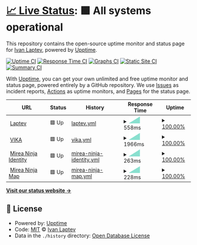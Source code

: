 # [📈 Live Status](https://status.laptev.dev): <!--live status--> **🟩 All systems operational**

This repository contains the open-source uptime monitor and status page for [Ivan Laptev](https://status.laptev.dev), powered by [Upptime](https://github.com/upptime/upptime).

[![Uptime CI](https://github.com/IvLaptev/upptime/workflows/Uptime%20CI/badge.svg)](https://github.com/IvLaptev/upptime/actions?query=workflow%3A%22Uptime+CI%22)
[![Response Time CI](https://github.com/IvLaptev/upptime/workflows/Response%20Time%20CI/badge.svg)](https://github.com/IvLaptev/upptime/actions?query=workflow%3A%22Response+Time+CI%22)
[![Graphs CI](https://github.com/IvLaptev/upptime/workflows/Graphs%20CI/badge.svg)](https://github.com/IvLaptev/upptime/actions?query=workflow%3A%22Graphs+CI%22)
[![Static Site CI](https://github.com/IvLaptev/upptime/workflows/Static%20Site%20CI/badge.svg)](https://github.com/IvLaptev/upptime/actions?query=workflow%3A%22Static+Site+CI%22)
[![Summary CI](https://github.com/IvLaptev/upptime/workflows/Summary%20CI/badge.svg)](https://github.com/IvLaptev/upptime/actions?query=workflow%3A%22Summary+CI%22)

With [Upptime](https://upptime.js.org), you can get your own unlimited and free uptime monitor and status page, powered entirely by a GitHub repository. We use [Issues](https://github.com/IvLaptev/upptime/issues) as incident reports, [Actions](https://github.com/IvLaptev/upptime/actions) as uptime monitors, and [Pages](https://status.laptev.dev) for the status page.

<!--start: status pages-->
<!-- This summary is generated by Upptime (https://github.com/upptime/upptime) -->
<!-- Do not edit this manually, your changes will be overwritten -->
<!-- prettier-ignore -->
| URL | Status | History | Response Time | Uptime |
| --- | ------ | ------- | ------------- | ------ |
| <img alt="" src="https://icons.duckduckgo.com/ip3/laptev.dev.ico" height="13"> [Laptev](https://laptev.dev) | 🟩 Up | [laptev.yml](https://github.com/IvLaptev/upptime/commits/HEAD/history/laptev.yml) | <details><summary><img alt="Response time graph" src="./graphs/laptev/response-time-week.png" height="20"> 558ms</summary><br><a href="https://status.laptev.dev/history/laptev"><img alt="Response time 558" src="https://img.shields.io/endpoint?url=https%3A%2F%2Fraw.githubusercontent.com%2FIvLaptev%2Fupptime%2FHEAD%2Fapi%2Flaptev%2Fresponse-time.json"></a><br><a href="https://status.laptev.dev/history/laptev"><img alt="24-hour response time 558" src="https://img.shields.io/endpoint?url=https%3A%2F%2Fraw.githubusercontent.com%2FIvLaptev%2Fupptime%2FHEAD%2Fapi%2Flaptev%2Fresponse-time-day.json"></a><br><a href="https://status.laptev.dev/history/laptev"><img alt="7-day response time 558" src="https://img.shields.io/endpoint?url=https%3A%2F%2Fraw.githubusercontent.com%2FIvLaptev%2Fupptime%2FHEAD%2Fapi%2Flaptev%2Fresponse-time-week.json"></a><br><a href="https://status.laptev.dev/history/laptev"><img alt="30-day response time 558" src="https://img.shields.io/endpoint?url=https%3A%2F%2Fraw.githubusercontent.com%2FIvLaptev%2Fupptime%2FHEAD%2Fapi%2Flaptev%2Fresponse-time-month.json"></a><br><a href="https://status.laptev.dev/history/laptev"><img alt="1-year response time 558" src="https://img.shields.io/endpoint?url=https%3A%2F%2Fraw.githubusercontent.com%2FIvLaptev%2Fupptime%2FHEAD%2Fapi%2Flaptev%2Fresponse-time-year.json"></a></details> | <details><summary><a href="https://status.laptev.dev/history/laptev">100.00%</a></summary><a href="https://status.laptev.dev/history/laptev"><img alt="All-time uptime 100.00%" src="https://img.shields.io/endpoint?url=https%3A%2F%2Fraw.githubusercontent.com%2FIvLaptev%2Fupptime%2FHEAD%2Fapi%2Flaptev%2Fuptime.json"></a><br><a href="https://status.laptev.dev/history/laptev"><img alt="24-hour uptime 100.00%" src="https://img.shields.io/endpoint?url=https%3A%2F%2Fraw.githubusercontent.com%2FIvLaptev%2Fupptime%2FHEAD%2Fapi%2Flaptev%2Fuptime-day.json"></a><br><a href="https://status.laptev.dev/history/laptev"><img alt="7-day uptime 100.00%" src="https://img.shields.io/endpoint?url=https%3A%2F%2Fraw.githubusercontent.com%2FIvLaptev%2Fupptime%2FHEAD%2Fapi%2Flaptev%2Fuptime-week.json"></a><br><a href="https://status.laptev.dev/history/laptev"><img alt="30-day uptime 100.00%" src="https://img.shields.io/endpoint?url=https%3A%2F%2Fraw.githubusercontent.com%2FIvLaptev%2Fupptime%2FHEAD%2Fapi%2Flaptev%2Fuptime-month.json"></a><br><a href="https://status.laptev.dev/history/laptev"><img alt="1-year uptime 100.00%" src="https://img.shields.io/endpoint?url=https%3A%2F%2Fraw.githubusercontent.com%2FIvLaptev%2Fupptime%2FHEAD%2Fapi%2Flaptev%2Fuptime-year.json"></a></details>
| <img alt="" src="https://icons.duckduckgo.com/ip3/d5ddvcmphf4rj5mi4vvv.apigw.yandexcloud.net.ico" height="13"> [VIKA](https://d5ddvcmphf4rj5mi4vvv.apigw.yandexcloud.net/upptime/check/vika) | 🟩 Up | [vika.yml](https://github.com/IvLaptev/upptime/commits/HEAD/history/vika.yml) | <details><summary><img alt="Response time graph" src="./graphs/vika/response-time-week.png" height="20"> 1966ms</summary><br><a href="https://status.laptev.dev/history/vika"><img alt="Response time 1966" src="https://img.shields.io/endpoint?url=https%3A%2F%2Fraw.githubusercontent.com%2FIvLaptev%2Fupptime%2FHEAD%2Fapi%2Fvika%2Fresponse-time.json"></a><br><a href="https://status.laptev.dev/history/vika"><img alt="24-hour response time 1966" src="https://img.shields.io/endpoint?url=https%3A%2F%2Fraw.githubusercontent.com%2FIvLaptev%2Fupptime%2FHEAD%2Fapi%2Fvika%2Fresponse-time-day.json"></a><br><a href="https://status.laptev.dev/history/vika"><img alt="7-day response time 1966" src="https://img.shields.io/endpoint?url=https%3A%2F%2Fraw.githubusercontent.com%2FIvLaptev%2Fupptime%2FHEAD%2Fapi%2Fvika%2Fresponse-time-week.json"></a><br><a href="https://status.laptev.dev/history/vika"><img alt="30-day response time 1966" src="https://img.shields.io/endpoint?url=https%3A%2F%2Fraw.githubusercontent.com%2FIvLaptev%2Fupptime%2FHEAD%2Fapi%2Fvika%2Fresponse-time-month.json"></a><br><a href="https://status.laptev.dev/history/vika"><img alt="1-year response time 1966" src="https://img.shields.io/endpoint?url=https%3A%2F%2Fraw.githubusercontent.com%2FIvLaptev%2Fupptime%2FHEAD%2Fapi%2Fvika%2Fresponse-time-year.json"></a></details> | <details><summary><a href="https://status.laptev.dev/history/vika">100.00%</a></summary><a href="https://status.laptev.dev/history/vika"><img alt="All-time uptime 100.00%" src="https://img.shields.io/endpoint?url=https%3A%2F%2Fraw.githubusercontent.com%2FIvLaptev%2Fupptime%2FHEAD%2Fapi%2Fvika%2Fuptime.json"></a><br><a href="https://status.laptev.dev/history/vika"><img alt="24-hour uptime 100.00%" src="https://img.shields.io/endpoint?url=https%3A%2F%2Fraw.githubusercontent.com%2FIvLaptev%2Fupptime%2FHEAD%2Fapi%2Fvika%2Fuptime-day.json"></a><br><a href="https://status.laptev.dev/history/vika"><img alt="7-day uptime 100.00%" src="https://img.shields.io/endpoint?url=https%3A%2F%2Fraw.githubusercontent.com%2FIvLaptev%2Fupptime%2FHEAD%2Fapi%2Fvika%2Fuptime-week.json"></a><br><a href="https://status.laptev.dev/history/vika"><img alt="30-day uptime 100.00%" src="https://img.shields.io/endpoint?url=https%3A%2F%2Fraw.githubusercontent.com%2FIvLaptev%2Fupptime%2FHEAD%2Fapi%2Fvika%2Fuptime-month.json"></a><br><a href="https://status.laptev.dev/history/vika"><img alt="1-year uptime 100.00%" src="https://img.shields.io/endpoint?url=https%3A%2F%2Fraw.githubusercontent.com%2FIvLaptev%2Fupptime%2FHEAD%2Fapi%2Fvika%2Fuptime-year.json"></a></details>
| <img alt="" src="https://icons.duckduckgo.com/ip3/d5ddvcmphf4rj5mi4vvv.apigw.yandexcloud.net.ico" height="13"> [Mirea Ninja Identity](https://d5ddvcmphf4rj5mi4vvv.apigw.yandexcloud.net/upptime/check/ninja_auth) | 🟩 Up | [mirea-ninja-identity.yml](https://github.com/IvLaptev/upptime/commits/HEAD/history/mirea-ninja-identity.yml) | <details><summary><img alt="Response time graph" src="./graphs/mirea-ninja-identity/response-time-week.png" height="20"> 263ms</summary><br><a href="https://status.laptev.dev/history/mirea-ninja-identity"><img alt="Response time 263" src="https://img.shields.io/endpoint?url=https%3A%2F%2Fraw.githubusercontent.com%2FIvLaptev%2Fupptime%2FHEAD%2Fapi%2Fmirea-ninja-identity%2Fresponse-time.json"></a><br><a href="https://status.laptev.dev/history/mirea-ninja-identity"><img alt="24-hour response time 263" src="https://img.shields.io/endpoint?url=https%3A%2F%2Fraw.githubusercontent.com%2FIvLaptev%2Fupptime%2FHEAD%2Fapi%2Fmirea-ninja-identity%2Fresponse-time-day.json"></a><br><a href="https://status.laptev.dev/history/mirea-ninja-identity"><img alt="7-day response time 263" src="https://img.shields.io/endpoint?url=https%3A%2F%2Fraw.githubusercontent.com%2FIvLaptev%2Fupptime%2FHEAD%2Fapi%2Fmirea-ninja-identity%2Fresponse-time-week.json"></a><br><a href="https://status.laptev.dev/history/mirea-ninja-identity"><img alt="30-day response time 263" src="https://img.shields.io/endpoint?url=https%3A%2F%2Fraw.githubusercontent.com%2FIvLaptev%2Fupptime%2FHEAD%2Fapi%2Fmirea-ninja-identity%2Fresponse-time-month.json"></a><br><a href="https://status.laptev.dev/history/mirea-ninja-identity"><img alt="1-year response time 263" src="https://img.shields.io/endpoint?url=https%3A%2F%2Fraw.githubusercontent.com%2FIvLaptev%2Fupptime%2FHEAD%2Fapi%2Fmirea-ninja-identity%2Fresponse-time-year.json"></a></details> | <details><summary><a href="https://status.laptev.dev/history/mirea-ninja-identity">100.00%</a></summary><a href="https://status.laptev.dev/history/mirea-ninja-identity"><img alt="All-time uptime 100.00%" src="https://img.shields.io/endpoint?url=https%3A%2F%2Fraw.githubusercontent.com%2FIvLaptev%2Fupptime%2FHEAD%2Fapi%2Fmirea-ninja-identity%2Fuptime.json"></a><br><a href="https://status.laptev.dev/history/mirea-ninja-identity"><img alt="24-hour uptime 100.00%" src="https://img.shields.io/endpoint?url=https%3A%2F%2Fraw.githubusercontent.com%2FIvLaptev%2Fupptime%2FHEAD%2Fapi%2Fmirea-ninja-identity%2Fuptime-day.json"></a><br><a href="https://status.laptev.dev/history/mirea-ninja-identity"><img alt="7-day uptime 100.00%" src="https://img.shields.io/endpoint?url=https%3A%2F%2Fraw.githubusercontent.com%2FIvLaptev%2Fupptime%2FHEAD%2Fapi%2Fmirea-ninja-identity%2Fuptime-week.json"></a><br><a href="https://status.laptev.dev/history/mirea-ninja-identity"><img alt="30-day uptime 100.00%" src="https://img.shields.io/endpoint?url=https%3A%2F%2Fraw.githubusercontent.com%2FIvLaptev%2Fupptime%2FHEAD%2Fapi%2Fmirea-ninja-identity%2Fuptime-month.json"></a><br><a href="https://status.laptev.dev/history/mirea-ninja-identity"><img alt="1-year uptime 100.00%" src="https://img.shields.io/endpoint?url=https%3A%2F%2Fraw.githubusercontent.com%2FIvLaptev%2Fupptime%2FHEAD%2Fapi%2Fmirea-ninja-identity%2Fuptime-year.json"></a></details>
| <img alt="" src="https://icons.duckduckgo.com/ip3/d5ddvcmphf4rj5mi4vvv.apigw.yandexcloud.net.ico" height="13"> [Mirea Ninja Map](https://d5ddvcmphf4rj5mi4vvv.apigw.yandexcloud.net/upptime/check/ninja_map) | 🟩 Up | [mirea-ninja-map.yml](https://github.com/IvLaptev/upptime/commits/HEAD/history/mirea-ninja-map.yml) | <details><summary><img alt="Response time graph" src="./graphs/mirea-ninja-map/response-time-week.png" height="20"> 228ms</summary><br><a href="https://status.laptev.dev/history/mirea-ninja-map"><img alt="Response time 228" src="https://img.shields.io/endpoint?url=https%3A%2F%2Fraw.githubusercontent.com%2FIvLaptev%2Fupptime%2FHEAD%2Fapi%2Fmirea-ninja-map%2Fresponse-time.json"></a><br><a href="https://status.laptev.dev/history/mirea-ninja-map"><img alt="24-hour response time 228" src="https://img.shields.io/endpoint?url=https%3A%2F%2Fraw.githubusercontent.com%2FIvLaptev%2Fupptime%2FHEAD%2Fapi%2Fmirea-ninja-map%2Fresponse-time-day.json"></a><br><a href="https://status.laptev.dev/history/mirea-ninja-map"><img alt="7-day response time 228" src="https://img.shields.io/endpoint?url=https%3A%2F%2Fraw.githubusercontent.com%2FIvLaptev%2Fupptime%2FHEAD%2Fapi%2Fmirea-ninja-map%2Fresponse-time-week.json"></a><br><a href="https://status.laptev.dev/history/mirea-ninja-map"><img alt="30-day response time 228" src="https://img.shields.io/endpoint?url=https%3A%2F%2Fraw.githubusercontent.com%2FIvLaptev%2Fupptime%2FHEAD%2Fapi%2Fmirea-ninja-map%2Fresponse-time-month.json"></a><br><a href="https://status.laptev.dev/history/mirea-ninja-map"><img alt="1-year response time 228" src="https://img.shields.io/endpoint?url=https%3A%2F%2Fraw.githubusercontent.com%2FIvLaptev%2Fupptime%2FHEAD%2Fapi%2Fmirea-ninja-map%2Fresponse-time-year.json"></a></details> | <details><summary><a href="https://status.laptev.dev/history/mirea-ninja-map">100.00%</a></summary><a href="https://status.laptev.dev/history/mirea-ninja-map"><img alt="All-time uptime 100.00%" src="https://img.shields.io/endpoint?url=https%3A%2F%2Fraw.githubusercontent.com%2FIvLaptev%2Fupptime%2FHEAD%2Fapi%2Fmirea-ninja-map%2Fuptime.json"></a><br><a href="https://status.laptev.dev/history/mirea-ninja-map"><img alt="24-hour uptime 100.00%" src="https://img.shields.io/endpoint?url=https%3A%2F%2Fraw.githubusercontent.com%2FIvLaptev%2Fupptime%2FHEAD%2Fapi%2Fmirea-ninja-map%2Fuptime-day.json"></a><br><a href="https://status.laptev.dev/history/mirea-ninja-map"><img alt="7-day uptime 100.00%" src="https://img.shields.io/endpoint?url=https%3A%2F%2Fraw.githubusercontent.com%2FIvLaptev%2Fupptime%2FHEAD%2Fapi%2Fmirea-ninja-map%2Fuptime-week.json"></a><br><a href="https://status.laptev.dev/history/mirea-ninja-map"><img alt="30-day uptime 100.00%" src="https://img.shields.io/endpoint?url=https%3A%2F%2Fraw.githubusercontent.com%2FIvLaptev%2Fupptime%2FHEAD%2Fapi%2Fmirea-ninja-map%2Fuptime-month.json"></a><br><a href="https://status.laptev.dev/history/mirea-ninja-map"><img alt="1-year uptime 100.00%" src="https://img.shields.io/endpoint?url=https%3A%2F%2Fraw.githubusercontent.com%2FIvLaptev%2Fupptime%2FHEAD%2Fapi%2Fmirea-ninja-map%2Fuptime-year.json"></a></details>

<!--end: status pages-->

[**Visit our status website →**](https://status.laptev.dev)

## 📄 License

- Powered by: [Upptime](https://github.com/upptime/upptime)
- Code: [MIT](./LICENSE) © [Ivan Laptev](https://status.laptev.dev)
- Data in the `./history` directory: [Open Database License](https://opendatacommons.org/licenses/odbl/1-0/)
